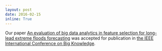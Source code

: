 ```yaml
---
layout: post
date: 2016-02-15
inline: True
---
```

Our paper [An evaluation of big data analytics in feature selection for long-lead extreme floods forecasting](zhuang2016evaluation/paper.pdf) was accepted for publication in [the IEEE International Conference on Big Knowledge](https://dblp.org/db/conf/icnsc/icnsc2016.html).